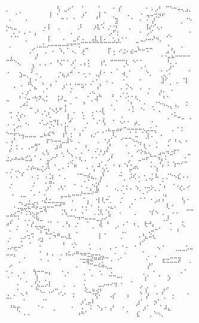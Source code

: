 <samp>
⡀&nbsp;&nbsp;&nbsp;&nbsp;&nbsp;&nbsp;&nbsp;&nbsp;&nbsp;&nbsp;&nbsp;&nbsp;&nbsp;&nbsp;&nbsp;⢣&nbsp;⣀⠔⠁&nbsp;&nbsp;⠁&nbsp;&nbsp;&nbsp;&nbsp;⠁&nbsp;&nbsp;&nbsp;⠐&nbsp;⡎&nbsp;&nbsp;&nbsp;&nbsp;&nbsp;&nbsp;&nbsp;⠐&nbsp;⠄⡠⠃&nbsp;⠉⠑⠒⠤⢄⣠⡀&nbsp;&nbsp;&nbsp;⠂⠁&nbsp;&nbsp;&nbsp;&nbsp;&nbsp;&nbsp;&nbsp;&nbsp;⢸&nbsp;⠐&nbsp;&nbsp;&nbsp;&nbsp;&nbsp;&nbsp;&nbsp;⡰⠁&nbsp;&nbsp;⢀⡇⠈&nbsp;&nbsp;⡀&nbsp;&nbsp;&nbsp;⠠&nbsp;&nbsp;&nbsp;⠐&nbsp;⢤⠤⢒⡲⠖<br>
&nbsp;⠂&nbsp;&nbsp;&nbsp;&nbsp;⠂&nbsp;&nbsp;&nbsp;&nbsp;&nbsp;&nbsp;&nbsp;&nbsp;&nbsp;&nbsp;⠉⠈&nbsp;⠈&nbsp;&nbsp;&nbsp;&nbsp;&nbsp;&nbsp;⠈&nbsp;⢀&nbsp;&nbsp;&nbsp;⣹&nbsp;&nbsp;&nbsp;&nbsp;⠁&nbsp;⠐&nbsp;⠐&nbsp;⡜&nbsp;&nbsp;&nbsp;&nbsp;&nbsp;&nbsp;&nbsp;&nbsp;⡀⠈⠑⠢⢄⣀&nbsp;&nbsp;&nbsp;&nbsp;&nbsp;&nbsp;&nbsp;&nbsp;⠠⢸&nbsp;&nbsp;⢀&nbsp;&nbsp;&nbsp;&nbsp;&nbsp;⢀⠇&nbsp;&nbsp;&nbsp;⡰⣇⠡&nbsp;⡐⠐⠆&nbsp;&nbsp;&nbsp;⡀&nbsp;&nbsp;&nbsp;&nbsp;⢸⡔⠊⢄⠄<br>
⠁&nbsp;⠄⠐&nbsp;⠄⠐&nbsp;⡄&nbsp;⠈&nbsp;&nbsp;&nbsp;&nbsp;&nbsp;&nbsp;&nbsp;&nbsp;⠄&nbsp;&nbsp;&nbsp;&nbsp;&nbsp;&nbsp;&nbsp;&nbsp;&nbsp;&nbsp;&nbsp;⡠⠋⡂&nbsp;&nbsp;&nbsp;&nbsp;&nbsp;&nbsp;⠂&nbsp;⡠⠊&nbsp;&nbsp;&nbsp;&nbsp;⢀&nbsp;&nbsp;&nbsp;&nbsp;&nbsp;&nbsp;⠂&nbsp;⠈⠈⠁&nbsp;⢀&nbsp;&nbsp;&nbsp;&nbsp;&nbsp;&nbsp;⢸&nbsp;&nbsp;&nbsp;&nbsp;⠄&nbsp;&nbsp;⣀⠎⠠&nbsp;&nbsp;⢠⣇⢸⠠&nbsp;&nbsp;⢂⢠⠐⠐&nbsp;&nbsp;&nbsp;&nbsp;⣀⡠⠤⠜⠲⡀&nbsp;⠁⠁<br>
&nbsp;⡀&nbsp;&nbsp;&nbsp;&nbsp;&nbsp;&nbsp;&nbsp;⢀⣀⣂⡠⠤⠤⠤⠤⠴⠲⠒⢒⠉⠉⠉⠉⠉⠉⠉⠉⠉⠉⠁&nbsp;&nbsp;&nbsp;&nbsp;⢉&nbsp;&nbsp;&nbsp;&nbsp;&nbsp;&nbsp;&nbsp;&nbsp;&nbsp;⠄&nbsp;&nbsp;&nbsp;⡀&nbsp;&nbsp;&nbsp;&nbsp;&nbsp;&nbsp;&nbsp;&nbsp;&nbsp;⢀⠊&nbsp;&nbsp;&nbsp;⡀&nbsp;⠄&nbsp;⠱⡀⠁⠠⡀&nbsp;⡰⠉&nbsp;&nbsp;&nbsp;&nbsp;&nbsp;&nbsp;⡏⠠&nbsp;⠔⣐⠄⣔⠤⠓⠒⠩⠉&nbsp;&nbsp;&nbsp;&nbsp;⣠⠘⡄<br>
&nbsp;⢠&nbsp;&nbsp;&nbsp;&nbsp;&nbsp;&nbsp;&nbsp;⡜&nbsp;&nbsp;&nbsp;&nbsp;&nbsp;&nbsp;&nbsp;&nbsp;&nbsp;&nbsp;&nbsp;&nbsp;&nbsp;&nbsp;⠁&nbsp;&nbsp;&nbsp;&nbsp;&nbsp;&nbsp;&nbsp;&nbsp;⠈&nbsp;&nbsp;&nbsp;&nbsp;&nbsp;&nbsp;&nbsp;&nbsp;&nbsp;&nbsp;&nbsp;&nbsp;&nbsp;&nbsp;⠐⠐⡤⠦⠒⠒⠒⠒⠉⠉⠑⢄&nbsp;&nbsp;&nbsp;⢀&nbsp;⢀&nbsp;⡀⠠&nbsp;⠘⢌⠁⠁⡰⠁⢀⢠⠨&nbsp;&nbsp;&nbsp;⢰⢃&nbsp;⠉⠉⠉⠉⢇&nbsp;⠑⠁⠁&nbsp;&nbsp;&nbsp;&nbsp;&nbsp;&nbsp;&nbsp;⠘⠄⠠<br>
&nbsp;&nbsp;&nbsp;&nbsp;&nbsp;&nbsp;&nbsp;&nbsp;⡜&nbsp;&nbsp;&nbsp;&nbsp;&nbsp;&nbsp;&nbsp;&nbsp;&nbsp;&nbsp;&nbsp;⢀⠂&nbsp;&nbsp;&nbsp;⠈&nbsp;&nbsp;&nbsp;⡀&nbsp;&nbsp;&nbsp;&nbsp;⠄&nbsp;⠁⢀&nbsp;&nbsp;&nbsp;⠂⢁&nbsp;&nbsp;&nbsp;&nbsp;⡀⢀⠜⠁&nbsp;&nbsp;&nbsp;&nbsp;⡀⠈&nbsp;&nbsp;&nbsp;⣱⠤⡀⠁⠐⢀&nbsp;&nbsp;&nbsp;&nbsp;&nbsp;⡈⢦⡰⠉&nbsp;⠈&nbsp;⢂⠐&nbsp;⠠⡜⠈&nbsp;⠈&nbsp;&nbsp;&nbsp;⠺⡀&nbsp;&nbsp;&nbsp;&nbsp;&nbsp;⠈⠄&nbsp;&nbsp;⢀⢄⠐<br>
&nbsp;&nbsp;&nbsp;&nbsp;&nbsp;&nbsp;&nbsp;⣸&nbsp;⠂&nbsp;⡀&nbsp;&nbsp;&nbsp;⠄&nbsp;&nbsp;&nbsp;&nbsp;&nbsp;&nbsp;&nbsp;&nbsp;&nbsp;&nbsp;⠠⠐&nbsp;&nbsp;⠠&nbsp;⡀&nbsp;&nbsp;⠐&nbsp;&nbsp;&nbsp;&nbsp;⠐&nbsp;&nbsp;&nbsp;&nbsp;&nbsp;&nbsp;⣸⠊&nbsp;&nbsp;⢀&nbsp;⠈⡇&nbsp;&nbsp;&nbsp;⠠&nbsp;⠐&nbsp;⠈⠑⣄&nbsp;⠈⢀⠘&nbsp;&nbsp;&nbsp;⡰⠁⢁⠈⠉⠵⠁⠈&nbsp;⢠⠃&nbsp;&nbsp;&nbsp;&nbsp;&nbsp;⢀&nbsp;⡑⢄&nbsp;&nbsp;⡀&nbsp;⢀&nbsp;&nbsp;&nbsp;&nbsp;&nbsp;&nbsp;⠁<br>
&nbsp;&nbsp;&nbsp;&nbsp;&nbsp;⠄⡰⠁&nbsp;&nbsp;&nbsp;⠂&nbsp;&nbsp;&nbsp;&nbsp;&nbsp;&nbsp;&nbsp;⠐&nbsp;&nbsp;&nbsp;&nbsp;&nbsp;⠠⠢&nbsp;⡀&nbsp;&nbsp;&nbsp;⡀&nbsp;&nbsp;⠄⠄&nbsp;&nbsp;&nbsp;&nbsp;&nbsp;⠠&nbsp;&nbsp;&nbsp;⡜⠂&nbsp;⠈&nbsp;&nbsp;&nbsp;&nbsp;&nbsp;&nbsp;⣀&nbsp;&nbsp;&nbsp;⠃⠐⠤⠐⢓⠝⢄⡁&nbsp;&nbsp;⢨⠜⣀&nbsp;&nbsp;⠐&nbsp;&nbsp;&nbsp;⠁⡀⢼⠉&nbsp;&nbsp;&nbsp;⠁⡀⠁⠐⡁⠁⠣⡀&nbsp;&nbsp;&nbsp;&nbsp;&nbsp;&nbsp;⠘⠈<br>
&nbsp;&nbsp;&nbsp;&nbsp;⢀⠴⠅&nbsp;&nbsp;&nbsp;&nbsp;&nbsp;&nbsp;&nbsp;&nbsp;&nbsp;&nbsp;&nbsp;⡄⠐&nbsp;&nbsp;&nbsp;⠘&nbsp;&nbsp;&nbsp;&nbsp;&nbsp;&nbsp;&nbsp;&nbsp;⠄&nbsp;&nbsp;&nbsp;&nbsp;&nbsp;⢃&nbsp;&nbsp;&nbsp;⠂&nbsp;⢀⠈⠑⠢⢄⡀⢠⡀&nbsp;⠨&nbsp;&nbsp;⣀&nbsp;⢀&nbsp;&nbsp;&nbsp;⠉⢀⠆&nbsp;⠄⡈⠢⡣⠋⠰&nbsp;&nbsp;⡀&nbsp;⢀&nbsp;&nbsp;⢀⠠⠠⡇&nbsp;&nbsp;⠐&nbsp;&nbsp;&nbsp;&nbsp;⠂⠅&nbsp;⠈⠂&nbsp;&nbsp;⠂⠠&nbsp;&nbsp;&nbsp;⠁⡀<br>
&nbsp;⠠&nbsp;⢂⠎⠂&nbsp;&nbsp;&nbsp;&nbsp;⠈⠐⠡&nbsp;&nbsp;&nbsp;&nbsp;&nbsp;⡇⡀&nbsp;&nbsp;⢐&nbsp;&nbsp;⢂&nbsp;&nbsp;⢈&nbsp;&nbsp;&nbsp;&nbsp;&nbsp;⠄&nbsp;&nbsp;&nbsp;&nbsp;&nbsp;&nbsp;&nbsp;&nbsp;&nbsp;&nbsp;&nbsp;&nbsp;&nbsp;⢀⠈⠒⠤⣀&nbsp;⢀⢀&nbsp;⡀⠈&nbsp;⠠⡀&nbsp;&nbsp;⠠⢁⡠⢒⠙⡇⡀⠄⠚&nbsp;&nbsp;&nbsp;&nbsp;⠠&nbsp;&nbsp;⠠⠁⢣&nbsp;&nbsp;⠁&nbsp;⠢⠂⠂&nbsp;⡴⡀&nbsp;&nbsp;&nbsp;⠂<br>
&nbsp;&nbsp;⢠⠊⠁&nbsp;&nbsp;&nbsp;&nbsp;&nbsp;&nbsp;&nbsp;&nbsp;⠂⠁&nbsp;&nbsp;⢸⠁&nbsp;⠄&nbsp;⢀⠂&nbsp;&nbsp;&nbsp;&nbsp;&nbsp;⢀⣄⣀⣠⡤⠒⠤⠤⠤⠤⢄⣀⣂⡈&nbsp;&nbsp;&nbsp;&nbsp;⢀&nbsp;⠂⡂&nbsp;&nbsp;⠑⠒⠖⠢⢤⣀⣀⣀&nbsp;⣀⠦⠮⠙&nbsp;&nbsp;⢰⠃⢐&nbsp;&nbsp;⠆&nbsp;&nbsp;⢠⡐⠁⠈&nbsp;&nbsp;⠸⡀&nbsp;&nbsp;&nbsp;⠈&nbsp;⣁&nbsp;⠁⢱⢀⠈&nbsp;⠄<br>
⡀⢠⠃&nbsp;⠈&nbsp;&nbsp;&nbsp;&nbsp;&nbsp;&nbsp;&nbsp;⡖⠢⠤⠤⣀⣸⠢&nbsp;⢀&nbsp;&nbsp;&nbsp;&nbsp;&nbsp;⢀&nbsp;⠐⡰⠁&nbsp;&nbsp;⠊⠉⠉⠢⢄⡀⠈⠁&nbsp;⢀&nbsp;&nbsp;&nbsp;⠔&nbsp;⠆⢄&nbsp;⠄&nbsp;&nbsp;⢐&nbsp;⡂⢀&nbsp;⢀⠤⢛⠁&nbsp;&nbsp;&nbsp;&nbsp;⣰⠼&nbsp;&nbsp;&nbsp;&nbsp;⡀&nbsp;&nbsp;⠆&nbsp;&nbsp;⢀&nbsp;&nbsp;⢠⠃&nbsp;&nbsp;&nbsp;&nbsp;⠂&nbsp;⠐&nbsp;⠁⢇⠐&nbsp;⠠&nbsp;&nbsp;&nbsp;⠂<br>
&nbsp;⠃&nbsp;&nbsp;&nbsp;&nbsp;&nbsp;&nbsp;&nbsp;⠁&nbsp;⢄⢣&nbsp;&nbsp;⡀⠠&nbsp;⠣⡀&nbsp;&nbsp;⠄&nbsp;⠁&nbsp;⠂⡘⡰⠃⢀&nbsp;&nbsp;&nbsp;&nbsp;⠠&nbsp;&nbsp;⠊⠕⠦⢄&nbsp;&nbsp;⣠⠤⠲⣐⠏⠁&nbsp;&nbsp;⣀⣐⡠⠴⠤⠦⣊⣡⠈&nbsp;⠄&nbsp;⣀⠔⠊&nbsp;⠈&nbsp;&nbsp;⡁⠂⢆⢀&nbsp;⠐⠐&nbsp;&nbsp;&nbsp;⡠⠃&nbsp;&nbsp;&nbsp;&nbsp;⢀⠁&nbsp;⣀⠤⠖⠉⠉⠲⡄⠅&nbsp;&nbsp;&nbsp;&nbsp;&nbsp;⠂<br>
&nbsp;&nbsp;&nbsp;&nbsp;&nbsp;&nbsp;&nbsp;⡀⡀&nbsp;&nbsp;⡀⢺&nbsp;⠠&nbsp;&nbsp;&nbsp;⢐⠑⣤&nbsp;&nbsp;&nbsp;&nbsp;⢀&nbsp;⣰⠁⠄&nbsp;⠠&nbsp;⡄⠐⡌⠄⣀&nbsp;&nbsp;&nbsp;&nbsp;⡁⡀⠘⡄⠨&nbsp;⢱⠒⠊⠉&nbsp;⡀⡐⠠⢄⢀⠐⠘⠉⠓⠢⠊⠁&nbsp;&nbsp;⠂⠁&nbsp;&nbsp;&nbsp;&nbsp;&nbsp;&nbsp;⠈&nbsp;⠰&nbsp;&nbsp;⡱⠡&nbsp;&nbsp;&nbsp;⢀&nbsp;&nbsp;⠖⠉⠁&nbsp;&nbsp;&nbsp;&nbsp;&nbsp;⠇<br>
&nbsp;⠠&nbsp;⠄⠘&nbsp;&nbsp;⠠&nbsp;⡂&nbsp;⠠⢈⡆&nbsp;⠂⢀&nbsp;&nbsp;&nbsp;⠈⠉⠒⠮⣄⡀⢠⠃&nbsp;&nbsp;&nbsp;&nbsp;⠒&nbsp;&nbsp;⡨⢎⠠&nbsp;⠂⢀⡁⠧&nbsp;⡀⡈⠑⠢⣎⠠⠠&nbsp;&nbsp;⢀&nbsp;&nbsp;&nbsp;&nbsp;&nbsp;&nbsp;⠠&nbsp;&nbsp;&nbsp;⠄⠶⠄&nbsp;&nbsp;&nbsp;&nbsp;&nbsp;⢀&nbsp;&nbsp;⠐⠈⢀⠠⡜&nbsp;&nbsp;&nbsp;&nbsp;&nbsp;&nbsp;&nbsp;⠁&nbsp;&nbsp;&nbsp;⠐&nbsp;⠈&nbsp;⠁&nbsp;⢀⠂&nbsp;&nbsp;⢀<br>
&nbsp;⠂&nbsp;&nbsp;&nbsp;&nbsp;&nbsp;⢀⠁&nbsp;&nbsp;&nbsp;⡰⠁&nbsp;⠠⠣⠁&nbsp;&nbsp;&nbsp;&nbsp;⠁⠐⢠⠈⣧&nbsp;&nbsp;⠁&nbsp;⠠⡀⡈⠨⠠&nbsp;⠱⡀⠐⢒⠕⡀⡀⠘&nbsp;&nbsp;&nbsp;⠈⢎⠄⠊&nbsp;&nbsp;&nbsp;⠄&nbsp;⢀⣀&nbsp;&nbsp;⠄⠈&nbsp;⠄&nbsp;&nbsp;&nbsp;&nbsp;⣀⣀⣄⠤⠤⠜⠒⠒⠊⠉&nbsp;&nbsp;&nbsp;⡀&nbsp;&nbsp;&nbsp;⠐&nbsp;&nbsp;&nbsp;&nbsp;&nbsp;⠐⠈&nbsp;&nbsp;&nbsp;&nbsp;⠠⡄<br>
&nbsp;&nbsp;&nbsp;&nbsp;⣀&nbsp;&nbsp;⠄⢀⡀⠠⣜⣐⣀⣀⣈⡀&nbsp;⠠&nbsp;&nbsp;&nbsp;⠁⡄&nbsp;⠐⡇⢇⠒⡀&nbsp;&nbsp;⡈&nbsp;&nbsp;&nbsp;⠐&nbsp;⠁⠁&nbsp;⠂⡠⠆⠆&nbsp;&nbsp;&nbsp;&nbsp;&nbsp;⢣⠐&nbsp;&nbsp;&nbsp;⠠⢀⣈⣚⣍⠽⡬⣀⢤⠤⠤⠒⠚⠉&nbsp;&nbsp;&nbsp;&nbsp;&nbsp;⠄⠌⠐&nbsp;⠠&nbsp;&nbsp;⠠⣄⠄&nbsp;&nbsp;&nbsp;⠠⠁&nbsp;&nbsp;&nbsp;&nbsp;&nbsp;&nbsp;&nbsp;&nbsp;&nbsp;&nbsp;⢇⠐<br>
&nbsp;⢀⡠⠒⠍⢑⢢⢄⡤⠒⠙&nbsp;&nbsp;&nbsp;&nbsp;⢈⢣&nbsp;⠁⠁&nbsp;⠄⠁&nbsp;⢀⢈⢇⠈⢆&nbsp;&nbsp;⠠&nbsp;&nbsp;&nbsp;&nbsp;⡀&nbsp;&nbsp;&nbsp;⠐⡎⠢&nbsp;⡀&nbsp;&nbsp;⠄⠄&nbsp;&nbsp;⠉⠉⠉⢉⠉⠅&nbsp;⡀⡀⠑⢧⣀&nbsp;&nbsp;&nbsp;&nbsp;&nbsp;&nbsp;&nbsp;⠈⠉⠑⠲⠒⠤⠤⠤⣀⡠⠔⠉&nbsp;&nbsp;&nbsp;&nbsp;&nbsp;&nbsp;&nbsp;&nbsp;&nbsp;&nbsp;&nbsp;&nbsp;&nbsp;&nbsp;&nbsp;&nbsp;⢀⡸<br>
⠴⠃&nbsp;⡀&nbsp;&nbsp;⠄⡜⣀⣀⣀⠈⠁&nbsp;⠁⢀⠘⡄&nbsp;⡐&nbsp;&nbsp;⠈&nbsp;&nbsp;&nbsp;⢼&nbsp;⠘&nbsp;&nbsp;⢀&nbsp;⠄⠁&nbsp;⠆⡀&nbsp;⢗⠚⡄&nbsp;&nbsp;&nbsp;&nbsp;⠐&nbsp;&nbsp;&nbsp;⢅&nbsp;&nbsp;&nbsp;⠄&nbsp;⠂&nbsp;&nbsp;⠄&nbsp;&nbsp;⠑⡍⢒⠆⢀&nbsp;&nbsp;&nbsp;&nbsp;&nbsp;&nbsp;⢀&nbsp;&nbsp;&nbsp;&nbsp;⠈&nbsp;&nbsp;&nbsp;&nbsp;&nbsp;&nbsp;⠈&nbsp;⢀⡀&nbsp;&nbsp;&nbsp;&nbsp;&nbsp;&nbsp;⢀⠤⠒⠁&nbsp;&nbsp;⠐&nbsp;⠰<br>
&nbsp;⡀&nbsp;&nbsp;⢀⡠⢒⠩&nbsp;⢀⡀⠉⡉⠲⠛⠤⢄⣇&nbsp;&nbsp;&nbsp;&nbsp;&nbsp;&nbsp;&nbsp;&nbsp;⢸&nbsp;⠁&nbsp;&nbsp;&nbsp;&nbsp;⡀&nbsp;&nbsp;&nbsp;&nbsp;⠠⠘⣄⠬⢆&nbsp;&nbsp;&nbsp;&nbsp;&nbsp;&nbsp;&nbsp;&nbsp;&nbsp;&nbsp;&nbsp;⠐&nbsp;&nbsp;&nbsp;⠐&nbsp;&nbsp;⠄&nbsp;⠈⠚&nbsp;&nbsp;&nbsp;&nbsp;&nbsp;&nbsp;⡄&nbsp;⢀⢄&nbsp;&nbsp;&nbsp;⢀&nbsp;&nbsp;&nbsp;&nbsp;&nbsp;&nbsp;&nbsp;&nbsp;&nbsp;&nbsp;&nbsp;&nbsp;&nbsp;&nbsp;&nbsp;⢠⠊<br>
⠠⠔⢖⠒⠁&nbsp;&nbsp;&nbsp;&nbsp;⠈&nbsp;&nbsp;&nbsp;&nbsp;&nbsp;&nbsp;&nbsp;&nbsp;&nbsp;&nbsp;⠂&nbsp;&nbsp;&nbsp;&nbsp;⠄&nbsp;&nbsp;⠄&nbsp;&nbsp;⠄⠐&nbsp;⠈⠐&nbsp;&nbsp;⠁&nbsp;&nbsp;&nbsp;&nbsp;&nbsp;&nbsp;⠢⠈&nbsp;&nbsp;&nbsp;⢀⣀⣀⡡⠤⠤⠤⡄&nbsp;&nbsp;&nbsp;&nbsp;&nbsp;&nbsp;&nbsp;⠁&nbsp;⠆⠠&nbsp;&nbsp;⠄⠰⠥⠔⠛⠲⠶⣒⡤⠤⢄⡀&nbsp;&nbsp;⠐&nbsp;&nbsp;⠐&nbsp;&nbsp;&nbsp;&nbsp;&nbsp;⠁⢀&nbsp;⢀<br>
&nbsp;&nbsp;&nbsp;&nbsp;⡀⠈&nbsp;&nbsp;&nbsp;&nbsp;⠐&nbsp;⠠&nbsp;&nbsp;&nbsp;⠂&nbsp;&nbsp;&nbsp;&nbsp;&nbsp;⠐⣒⣶⠮⠛⠛⡋⠉⠠&nbsp;⠐⠁&nbsp;&nbsp;&nbsp;&nbsp;&nbsp;&nbsp;&nbsp;⠂&nbsp;&nbsp;&nbsp;&nbsp;⣖⣒⣉⣉⡽&nbsp;&nbsp;⢀&nbsp;⠔&nbsp;&nbsp;&nbsp;&nbsp;&nbsp;&nbsp;&nbsp;&nbsp;&nbsp;&nbsp;&nbsp;&nbsp;&nbsp;&nbsp;&nbsp;&nbsp;&nbsp;&nbsp;&nbsp;&nbsp;⠄&nbsp;&nbsp;⠈⠉⠒⠪⠶⢄⣀&nbsp;&nbsp;&nbsp;&nbsp;&nbsp;&nbsp;&nbsp;&nbsp;&nbsp;&nbsp;&nbsp;⡜⠁<br>
⠂⠠&nbsp;&nbsp;&nbsp;⠄&nbsp;&nbsp;⢳⠒⠒⠤⡄&nbsp;&nbsp;&nbsp;⠂⠠&nbsp;&nbsp;&nbsp;&nbsp;⢀&nbsp;⠁&nbsp;&nbsp;⢂&nbsp;&nbsp;⠠&nbsp;&nbsp;&nbsp;&nbsp;&nbsp;&nbsp;&nbsp;&nbsp;&nbsp;⢀&nbsp;&nbsp;⠐&nbsp;&nbsp;&nbsp;&nbsp;&nbsp;&nbsp;&nbsp;&nbsp;⠄⠁&nbsp;⠐&nbsp;&nbsp;⠈⠄&nbsp;&nbsp;&nbsp;&nbsp;⡇&nbsp;⢀&nbsp;&nbsp;&nbsp;&nbsp;&nbsp;⠈&nbsp;&nbsp;&nbsp;&nbsp;&nbsp;⢀&nbsp;⠈&nbsp;&nbsp;&nbsp;&nbsp;&nbsp;⠉⠉⠒⠂&nbsp;&nbsp;&nbsp;&nbsp;&nbsp;&nbsp;⢰⠁&nbsp;&nbsp;⠈&nbsp;&nbsp;⡱<br>
&nbsp;&nbsp;&nbsp;⠠&nbsp;&nbsp;⠁⢀⠘⣌⣀⡠⡇&nbsp;&nbsp;&nbsp;⢀&nbsp;&nbsp;⢀&nbsp;&nbsp;⠠&nbsp;&nbsp;&nbsp;&nbsp;⣀⡠⠤⠔⢲&nbsp;⠂&nbsp;&nbsp;⠁&nbsp;&nbsp;⡀&nbsp;&nbsp;&nbsp;⡀&nbsp;&nbsp;&nbsp;&nbsp;&nbsp;&nbsp;&nbsp;&nbsp;&nbsp;&nbsp;&nbsp;&nbsp;&nbsp;&nbsp;⠐&nbsp;&nbsp;⡀&nbsp;&nbsp;⠓⢄⡀⢀⡠⠒⢀&nbsp;&nbsp;&nbsp;&nbsp;&nbsp;&nbsp;&nbsp;⢕⣀⠦⢔⠆&nbsp;&nbsp;&nbsp;&nbsp;&nbsp;&nbsp;&nbsp;&nbsp;&nbsp;&nbsp;&nbsp;⢈&nbsp;⡎&nbsp;&nbsp;&nbsp;&nbsp;⡰⠊<br>
⣐⡀⠂&nbsp;⠑⠈&nbsp;&nbsp;&nbsp;&nbsp;&nbsp;&nbsp;&nbsp;&nbsp;&nbsp;⠈⠐⠁&nbsp;⠨&nbsp;&nbsp;&nbsp;&nbsp;&nbsp;⠈⢫⠂&nbsp;&nbsp;⠠⡎&nbsp;&nbsp;&nbsp;⠰&nbsp;&nbsp;&nbsp;⠈&nbsp;⡜&nbsp;&nbsp;⠁⠈⡀&nbsp;⢐&nbsp;&nbsp;&nbsp;&nbsp;⠁&nbsp;&nbsp;&nbsp;&nbsp;&nbsp;&nbsp;⠈&nbsp;&nbsp;&nbsp;&nbsp;&nbsp;⠈⠁&nbsp;&nbsp;&nbsp;&nbsp;&nbsp;&nbsp;&nbsp;&nbsp;&nbsp;&nbsp;⡰⢁⡤⠇&nbsp;&nbsp;&nbsp;&nbsp;&nbsp;&nbsp;&nbsp;&nbsp;&nbsp;&nbsp;&nbsp;&nbsp;&nbsp;⣰⠁&nbsp;&nbsp;&nbsp;⡲⠁<br>
&nbsp;⠘⠓⡖&nbsp;&nbsp;&nbsp;&nbsp;&nbsp;⠈⠐&nbsp;&nbsp;&nbsp;⡀&nbsp;&nbsp;&nbsp;&nbsp;⠐&nbsp;&nbsp;⠠&nbsp;&nbsp;⠅&nbsp;⠑⡄⠂⢠⠃&nbsp;&nbsp;⠂&nbsp;&nbsp;&nbsp;⠁&nbsp;⡰⠁&nbsp;&nbsp;&nbsp;⠁⠼⣄&nbsp;&nbsp;&nbsp;&nbsp;&nbsp;&nbsp;&nbsp;&nbsp;&nbsp;&nbsp;&nbsp;⠁⠠⠠&nbsp;&nbsp;&nbsp;&nbsp;&nbsp;&nbsp;&nbsp;&nbsp;&nbsp;&nbsp;&nbsp;&nbsp;&nbsp;&nbsp;&nbsp;⠰⠓⠁&nbsp;&nbsp;&nbsp;&nbsp;&nbsp;&nbsp;&nbsp;&nbsp;&nbsp;&nbsp;&nbsp;&nbsp;⠁&nbsp;&nbsp;⣎&nbsp;&nbsp;&nbsp;⡀⠑⠢⡀<br>
</samp>
